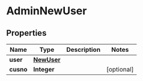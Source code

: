 

# AdminNewUser

## Properties

Name | Type | Description | Notes
------------ | ------------- | ------------- | -------------
**user** | [**NewUser**](NewUser.md) |  | 
**cusno** | **Integer** |  |  [optional]




